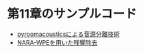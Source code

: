 # 第11章のサンプルコード

* [pyroomacousticsによる音源分離技術](../section11/sample_code_c11_1.py)
* [NARA-WPEを用いた残響除去](../section11/sample_code_c11_2.py)
